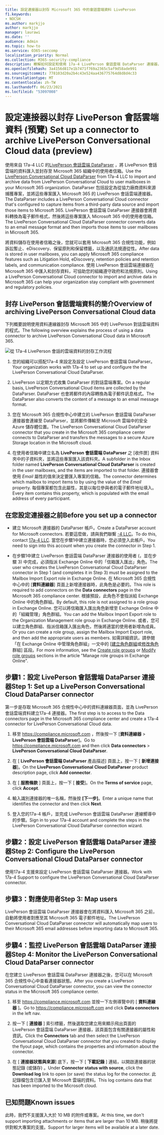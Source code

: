 ```yaml
---
title: 設定連接器以封存 Microsoft 365 中的會話雲端資料 LivePerson
f1.keywords:
- NOCSH
ms.author: markjjo
author: markjjo
manager: laurawi
ms.date: ''
audience: Admin
ms.topic: how-to
ms.service: O365-seccomp
localization_priority: Normal
ms.collection: M365-security-compliance
description: 瞭解如何設定和使用 17a-4 LivePerson 會話雲端 DataParser 連接器，以匯入及封存 Microsoft 365 中的 LivePerson 會話的雲端資料。
ms.openlocfilehash: 3a4156d817e1b7471f769a2365c5af9d58ade991
ms.sourcegitcommit: 778103d20a2b4c43e524aa436775764d8d8d4c33
ms.translationtype: MT
ms.contentlocale: zh-TW
ms.lasthandoff: 06/23/2021
ms.locfileid: "53097008"
---
```

# <a name="set-up-a-connector-to-archive-liveperson-conversational-cloud-data-preview"></a><span data-ttu-id="21ec3-103">設定連接器以封存 LivePerson 會話雲端資料 (預覽) </span><span class="sxs-lookup"><span data-stu-id="21ec3-103">Set up a connector to archive LivePerson Conversational Cloud data (preview)</span></span>

<span data-ttu-id="21ec3-104">使用來自 17a-4 LLC 的[LivePerson 會話雲端 DataParser](https://www.17a-4.com/liveperson-dataparser/) ，將 LivePerson 會話雲端的資料匯入並封存至 Microsoft 365 組織中的使用者信箱。</span><span class="sxs-lookup"><span data-stu-id="21ec3-104">Use the [LivePerson Conversational Cloud DataParser](https://www.17a-4.com/liveperson-dataparser/) from 17a-4 LLC to import and archive data from LivePerson Conversational Cloud to user mailboxes in your Microsoft 365 organization.</span></span> <span data-ttu-id="21ec3-105">DataParser 包括設定為從協力廠商資料來源捕獲專案，並將這些專案匯入 Microsoft 365 的 LivePerson 會話雲端連接器。</span><span class="sxs-lookup"><span data-stu-id="21ec3-105">The DataParser includes a LivePerson Conversational Cloud connector that's configured to capture items from a third-party data source and import those items to Microsoft 365.</span></span> <span data-ttu-id="21ec3-106">LivePerson 會話雲端 DataParser 連接器會將資料轉換為電子郵件格式，然後將這些專案匯入 Microsoft 365 中的使用者信箱。</span><span class="sxs-lookup"><span data-stu-id="21ec3-106">The LivePerson Conversational Cloud DataParser connector converts data to an email message format and then imports those items to user mailboxes in Microsoft 365.</span></span>

<span data-ttu-id="21ec3-107">將資料儲存在使用者信箱之後，您就可以套用 Microsoft 365 合規性功能，例如訴訟暫止、eDiscovery、保留原則和保留標籤，以及通訊法規遵從性。</span><span class="sxs-lookup"><span data-stu-id="21ec3-107">After data is stored in user mailboxes, you can apply Microsoft 365 compliance features such as Litigation Hold, eDiscovery, retention policies and retention labels, and communication compliance.</span></span> <span data-ttu-id="21ec3-108">使用 LivePerson 會話雲端連接器在 Microsoft 365 中匯入和封存資料，可協助您的組織遵守政府和法規原則。</span><span class="sxs-lookup"><span data-stu-id="21ec3-108">Using a LivePerson Conversational Cloud connector to import and archive data in Microsoft 365 can help your organization stay compliant with government and regulatory policies.</span></span>

## <a name="overview-of-archiving-liveperson-conversational-cloud-data"></a><span data-ttu-id="21ec3-109">封存 LivePerson 會話雲端資料的簡介</span><span class="sxs-lookup"><span data-stu-id="21ec3-109">Overview of archiving LivePerson Conversational Cloud data</span></span>

<span data-ttu-id="21ec3-110">下列概要說明使用資料連線器封存 Microsoft 365 中的 LivePerson 對話雲端資料的程式。</span><span class="sxs-lookup"><span data-stu-id="21ec3-110">The following overview explains the process of using a data connector to archive LivePerson Conversational Cloud data in Microsoft 365.</span></span>

![從 17a-4 LivePerson 會話的雲端資料的封存工作流程](../media/LiveEngageDataParserConnectorWorkflow.png)

1. <span data-ttu-id="21ec3-112">您的組織可以搭配17a-4 來設定及設定 LivePerson 會話雲端 DataParser。</span><span class="sxs-lookup"><span data-stu-id="21ec3-112">Your organization works with 17a-4 to set up and configure the the LivePerson Conversational Cloud DataParser.</span></span>

2. <span data-ttu-id="21ec3-113">LivePerson 以定期方式收集 DataParser 的對話雲端專案。</span><span class="sxs-lookup"><span data-stu-id="21ec3-113">On a regular basis, LivePerson Conversational Cloud items are collected by the DataParser.</span></span> <span data-ttu-id="21ec3-114">DataParser 也會將郵件的內容轉換為電子郵件訊息格式。</span><span class="sxs-lookup"><span data-stu-id="21ec3-114">The DataParser also converts the content of a message to an email message format.</span></span>

3. <span data-ttu-id="21ec3-115">您在 Microsoft 365 合規性中心中建立的 LivePerson 會話雲端 DataParser 連接器會連線至 DataParser，並將郵件傳輸至 Microsoft 雲端中的安全 Azure 儲存體位置。</span><span class="sxs-lookup"><span data-stu-id="21ec3-115">The LivePerson Conversational Cloud DataParser connector that you create in the Microsoft 365 compliance center connects to DataParser and transfers the messages to a secure Azure Storage location in the Microsoft cloud.</span></span>

4. <span data-ttu-id="21ec3-116">在使用者信箱中建立名為 **LivePerson 會話雲端 DataParser** 之 [收件匣] 資料夾中的子資料夾，並將這些專案匯入該資料夾。</span><span class="sxs-lookup"><span data-stu-id="21ec3-116">A subfolder in the Inbox folder named **LivePerson Conversational Cloud DataParser** is created in the user mailboxes, and the items are imported to that folder.</span></span> <span data-ttu-id="21ec3-117">連接器會使用 *Email* 屬性的值來決定要匯入專案的信箱。</span><span class="sxs-lookup"><span data-stu-id="21ec3-117">The connector determines which mailbox to import items to by using the value of the *Email* property.</span></span> <span data-ttu-id="21ec3-118">每個專案都包含此屬性，其是以每位參與者的電子郵件地址填入。</span><span class="sxs-lookup"><span data-stu-id="21ec3-118">Every item contains this property, which is populated with the email address of every participant.</span></span>

## <a name="before-you-set-up-a-connector"></a><span data-ttu-id="21ec3-119">在您設定連接器之前</span><span class="sxs-lookup"><span data-stu-id="21ec3-119">Before you set up a connector</span></span>

- <span data-ttu-id="21ec3-120">建立 Microsoft 連接器的 DataParser 帳戶。</span><span class="sxs-lookup"><span data-stu-id="21ec3-120">Create a DataParser account for Microsoft connectors.</span></span> <span data-ttu-id="21ec3-121">若要這麼做，請與我們聯繫 [-4 LLC](https://www.17a-4.com/contact/)。</span><span class="sxs-lookup"><span data-stu-id="21ec3-121">To do this, contact [17a-4 LLC](https://www.17a-4.com/contact/).</span></span> <span data-ttu-id="21ec3-122">當您在步驟1中建立連接器時，您必須登入此帳戶。</span><span class="sxs-lookup"><span data-stu-id="21ec3-122">You need to sign into this account when you create the connector in Step 1.</span></span>

- <span data-ttu-id="21ec3-123">在步驟1中建立 LivePerson 會話雲端 DataParser 連接器的使用者 (，並在步驟 3) 中完成，必須指派 Exchange Online 中的「信箱匯入匯出」角色。</span><span class="sxs-lookup"><span data-stu-id="21ec3-123">The user who creates the LivePerson Conversational Cloud DataParser connector in Step 1 (and completes it in Step 3) must be assigned to the Mailbox Import Export role in Exchange Online.</span></span> <span data-ttu-id="21ec3-124">在 Microsoft 365 合規性中心中的 [**資料連線器**] 頁面上新增連接器時，此角色是必要的。</span><span class="sxs-lookup"><span data-stu-id="21ec3-124">This role is required to add connectors on the **Data connectors** page in the Microsoft 365 compliance center.</span></span> <span data-ttu-id="21ec3-125">根據預設，此角色不會指派給 Exchange Online 中的角色群組。</span><span class="sxs-lookup"><span data-stu-id="21ec3-125">By default, this role is not assigned to a role group in Exchange Online.</span></span> <span data-ttu-id="21ec3-126">您可以將信箱匯入匯出角色新增至 Exchange Online 中的「組織管理」角色群組。</span><span class="sxs-lookup"><span data-stu-id="21ec3-126">You can add the Mailbox Import Export role to the Organization Management role group in Exchange Online.</span></span> <span data-ttu-id="21ec3-127">或者，您可以建立角色群組、指派信箱匯入匯出角色，然後將適當的使用者新增為成員。</span><span class="sxs-lookup"><span data-stu-id="21ec3-127">Or you can create a role group, assign the Mailbox Import Export role, and then add the appropriate users as members.</span></span> <span data-ttu-id="21ec3-128">如需詳細資訊，請參閱「在 Exchange Online 中管理角色群組」一文中的 [[建立角色群組](/Exchange/permissions-exo/role-groups#create-role-groups)或[修改角色](/Exchange/permissions-exo/role-groups#modify-role-groups)群組] 區段。</span><span class="sxs-lookup"><span data-stu-id="21ec3-128">For more information, see the [Create role groups](/Exchange/permissions-exo/role-groups#create-role-groups) or [Modify role groups](/Exchange/permissions-exo/role-groups#modify-role-groups) sections in the article "Manage role groups in Exchange Online".</span></span>

## <a name="step-1-set-up-a-liveperson-conversational-cloud-dataparser-connector"></a><span data-ttu-id="21ec3-129">步驟1：設定 LivePerson 會話雲端 DataParser 連接器</span><span class="sxs-lookup"><span data-stu-id="21ec3-129">Step 1: Set up a LivePerson Conversational Cloud DataParser connector</span></span>

<span data-ttu-id="21ec3-130">第一步是存取 Microsoft 365 合規性中心中的資料連線器頁面，並為 LivePerson 會話雲端資料建立17a-4 連接器。</span><span class="sxs-lookup"><span data-stu-id="21ec3-130">The first step is to access to the Data connectors page in the Microsoft 365 compliance center and create a 17a-4 connector for LivePerson Conversational Cloud data.</span></span>

1. <span data-ttu-id="21ec3-131">移至 <https://compliance.microsoft.com> ，然後按一下 [**資料連線器**  >  **LivePerson 會話雲端 DataParser**]。</span><span class="sxs-lookup"><span data-stu-id="21ec3-131">Go to <https://compliance.microsoft.com> and then click **Data connectors** > **LivePerson Conversational Cloud DataParser**.</span></span>

2. <span data-ttu-id="21ec3-132">在 [ **LivePerson 會話雲端 DataParser** 產品描述] 頁面上，按一下 [ **新增連接器**]。</span><span class="sxs-lookup"><span data-stu-id="21ec3-132">On the **LivePerson Conversational Cloud DataParser** product description page, click **Add connector**.</span></span>

3. <span data-ttu-id="21ec3-133">在 [ **服務條款** ] 頁面上，按一下 [ **接受**]。</span><span class="sxs-lookup"><span data-stu-id="21ec3-133">On the **Terms of service** page, click **Accept**.</span></span>

4. <span data-ttu-id="21ec3-134">輸入識別連接器的唯一名稱，然後按 **[下一步]**。</span><span class="sxs-lookup"><span data-stu-id="21ec3-134">Enter a unique name that identifies the connector and then click **Next**.</span></span>

5. <span data-ttu-id="21ec3-135">登入您的17a-4 帳戶，並完成 LivePerson 會話雲端 DataParser 連線嚮導中的步驟。</span><span class="sxs-lookup"><span data-stu-id="21ec3-135">Sign in to your 17a-4 account and complete the steps in the LivePerson Conversational Cloud DataParser connection wizard.</span></span>

## <a name="step-2-configure-the-liveperson-conversational-cloud-dataparser-connector"></a><span data-ttu-id="21ec3-136">步驟2：設定 LivePerson 會話雲端 DataParser 連接器</span><span class="sxs-lookup"><span data-stu-id="21ec3-136">Step 2: Configure the LivePerson Conversational Cloud DataParser connector</span></span>

<span data-ttu-id="21ec3-137">使用17a-4 支援來設定 LivePerson 會話雲端 DataParser 連接器。</span><span class="sxs-lookup"><span data-stu-id="21ec3-137">Work with 17a-4 Support to configure the LivePerson Conversational Cloud DataParser connector.</span></span>

## <a name="step-3-map-users"></a><span data-ttu-id="21ec3-138">步驟3：對應使用者</span><span class="sxs-lookup"><span data-stu-id="21ec3-138">Step 3: Map users</span></span>

<span data-ttu-id="21ec3-139">LivePerson 會話雲端 DataParser 連接器會在將資料匯入 Microsoft 365 之前，自動將使用者對應至其 Microsoft 365 電子郵件地址。</span><span class="sxs-lookup"><span data-stu-id="21ec3-139">The LivePerson Conversational Cloud DataParser connector will automatically map users to their Microsoft 365 email addresses before importing data to Microsoft 365.</span></span>

## <a name="step-4-monitor-the-liveperson-conversational-cloud-dataparser-connector"></a><span data-ttu-id="21ec3-140">步驟4：監控 LivePerson 會話雲端 DataParser 連接器</span><span class="sxs-lookup"><span data-stu-id="21ec3-140">Step 4: Monitor the LivePerson Conversational Cloud DataParser connector</span></span>

<span data-ttu-id="21ec3-141">在您建立 LivePerson 會話雲端 DataParser 連接器之後，您可以在 Microsoft 365 合規性中心中查看連接器狀態。</span><span class="sxs-lookup"><span data-stu-id="21ec3-141">After you create a LivePerson Conversational Cloud DataParser connector, you can view the connector status in the Microsoft 365 compliance center.</span></span>

1. <span data-ttu-id="21ec3-142">移至 <https://compliance.microsoft.com> 並按一下左側導覽中的 [ **資料連線器** ]。</span><span class="sxs-lookup"><span data-stu-id="21ec3-142">Go to <https://compliance.microsoft.com> and click **Data connectors** in the left nav.</span></span>

2. <span data-ttu-id="21ec3-143">按一下 [ **連接器** ] 索引標籤，然後選取您建立用來顯示飛出頁面的 LivePerson 會話雲端 DataParser 連接器，該頁面包含有關連接器的屬性和資訊。</span><span class="sxs-lookup"><span data-stu-id="21ec3-143">Click the **Connectors** tab and then select the LivePerson Conversational Cloud DataParser connector that you created to display the flyout page, which contains the properties and information about the connector.</span></span>

3. <span data-ttu-id="21ec3-144">在 [ **連接器狀態與來源**] 底下，按一下 [ **下載記錄** ] 連結，以開啟連接器的狀態記錄 (或儲存) 。</span><span class="sxs-lookup"><span data-stu-id="21ec3-144">Under **Connector status with source**, click the **Download log** link to open (or save) the status log for the connector.</span></span> <span data-ttu-id="21ec3-145">此記錄檔包含已匯入至 Microsoft 雲端的資料。</span><span class="sxs-lookup"><span data-stu-id="21ec3-145">This log contains data that has been imported to the Microsoft cloud.</span></span>

## <a name="known-issues"></a><span data-ttu-id="21ec3-146">已知問題</span><span class="sxs-lookup"><span data-stu-id="21ec3-146">Known issues</span></span>

<span data-ttu-id="21ec3-147">此時，我們不支援匯入大於 10 MB 的附件或專案。</span><span class="sxs-lookup"><span data-stu-id="21ec3-147">At this time, we don't support importing attachments or items that are larger than 10 MB.</span></span> <span data-ttu-id="21ec3-148">稍後將提供對較大專案的支援。</span><span class="sxs-lookup"><span data-stu-id="21ec3-148">Support for larger items will be available at a later date.</span></span>
